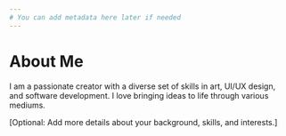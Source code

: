 ```yaml
---
# You can add metadata here later if needed
---
```


# About Me

I am a passionate creator with a diverse set of skills in art, UI/UX design, and software development. I love bringing ideas to life through various mediums.

[Optional: Add more details about your background, skills, and interests.]